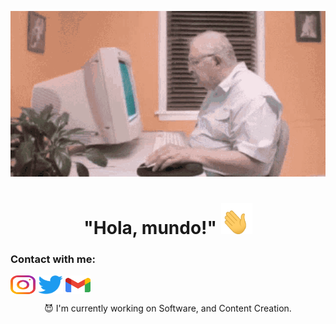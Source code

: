 <p align="center">
<img src="assets/oldcomputer.gif">
</p>
<h1 align="center"> "Hola, mundo!"
<img src="assets/hand_waving.gif" width="50" height="50">
</h1>
<p align="left">
<h3> Contact with me: </h3>
  
<a href="https://instagram.com/adri.acp" target="_blank"><img align="center" src="assets/instagram.svg" alt="adri.acp" height="30" width="40" /></a>
<a href="https://twitter.com/atakedepanico" target="_blank"><img align="center" src="assets/Logo_of_Twitter.svg.png" alt="atakedepanico" height="30" width="40" /></a>
<a href="mailto:adrian.acuna2004@gmail.com" target="_blank"><img align="center" src="assets/official-gmail-icon-2020-.svg" alt="adrian.acuna2004@gmail.com" height="30" width="40" /></a>
</p>

<p align="center">😈 I'm currently working on Software, and Content Creation.</p>
